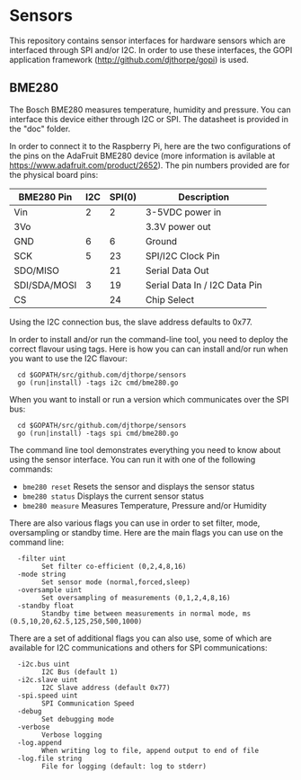 # Sensors

This repository contains sensor interfaces for hardware sensors which
are interfaced through SPI and/or I2C. In order to use these interfaces,
the GOPI application framework (http://github.com/djthorpe/gopi) is used.

## BME280

The Bosch BME280 measures temperature, humidity and pressure. You can
interface this device either through I2C or SPI. The datasheet is
provided in the "doc" folder.

In order to connect it to the Raspberry Pi, here are the two 
configurations of the pins on the AdaFruit BME280 device (more information
is avilable at https://www.adafruit.com/product/2652). The pin numbers
provided are for the physical board pins:

| BME280 Pin   | I2C | SPI(0) | Description                    |
| ------------ | --- | ------ | ------------------------------ |
| Vin          |  2  |  2     | 3-5VDC power in                |
| 3Vo          |     |        | 3.3V power out                 |
| GND          |  6  |  6     | Ground                         |
| SCK          |  5  | 23     | SPI/I2C Clock Pin              |
| SDO/MISO     |     | 21     | Serial Data Out                |
| SDI/SDA/MOSI |  3  | 19     | Serial Data In / I2C Data Pin  |
| CS           |     | 24     | Chip Select                    |

Using the I2C connection bus, the slave address defaults to 0x77.

In order to install and/or run the command-line tool, you
need to deploy the correct flavour using tags. Here is how
you can can install and/or run when you want to use the I2C
flavour:

```
  cd $GOPATH/src/github.com/djthorpe/sensors
  go (run|install) -tags i2c cmd/bme280.go
```

When you want to install or run a version which communicates over the 
SPI bus:

```
  cd $GOPATH/src/github.com/djthorpe/sensors
  go (run|install) -tags spi cmd/bme280.go
```

The command line tool demonstrates everything you need to know about
using the sensor interface. You can run it with one of the following
commands:


  * `bme280 reset` Resets the sensor and displays the sensor status
  * `bme280 status` Displays the current sensor status
  * `bme280 measure` Measures Temperature, Pressure and/or Humidity

There are also various flags you can use in order to set filter,
mode, oversampling or standby time. Here are the main flags you can use
on the command line:

```
  -filter uint
    	Set filter co-efficient (0,2,4,8,16)
  -mode string
    	Set sensor mode (normal,forced,sleep)
  -oversample uint
    	Set oversampling of measurements (0,1,2,4,8,16)
  -standby float
    	Standby time between measurements in normal mode, ms (0.5,10,20,62.5,125,250,500,1000)
```

There are a set of additional flags you can also use, some of which are available for I2C communications
and others for SPI communications:

```
  -i2c.bus uint
    	I2C Bus (default 1)
  -i2c.slave uint
    	I2C Slave address (default 0x77)
  -spi.speed uint
    	SPI Communication Speed
  -debug
    	Set debugging mode
  -verbose
    	Verbose logging
  -log.append
    	When writing log to file, append output to end of file
  -log.file string
    	File for logging (default: log to stderr)
```

